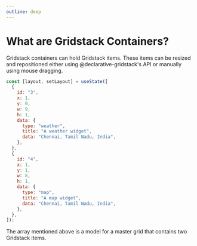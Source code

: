 ```yaml
---
outline: deep
---
```


# What are Gridstack Containers?

Gridstack containers can hold Gridstack items. These items can be resized and repositioned either using @declarative-gridstack's API or manually using mouse dragging.

```jsx
const [layout, setLayout] = useState([
  {
    id: "3",
    x: 1,
    y: 0,
    w: 9,
    h: 1,
    data: {
      type: "weather",
      title: "A weather widget",
      data: "Chennai, Tamil Nadu, India",
    },
  },
  {
    id: "4",
    x: 1,
    y: 1,
    w: 8,
    h: 1,
    data: {
      type: "map",
      title: "A map widget",
      data: "Chennai, Tamil Nadu, India",
    },
  },
]);
```

The array mentioned above is a model for a master grid that contains two Gridstack items.
